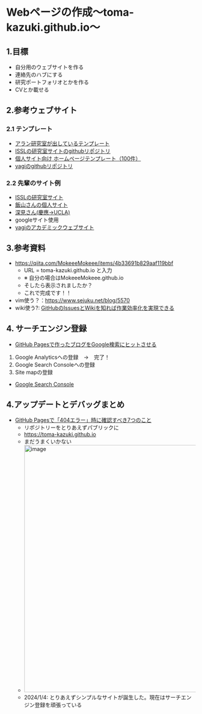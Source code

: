 # Webページの作成〜toma-kazuki.github.io〜
## 1.目標
* 自分用のウェブサイトを作る
* 連絡先のハブにする
* 研究ポートフォリオとかを作る
* CVとか載せる
## 2.参考ウェブサイト
### 2.1 テンプレート
* [アラン研究室が出しているテンプレート](https://www.allanlab.org/aboutwebsite.html)
* [ISSLの研究室サイトのgithubリポジトリ](https://github.com/ut-issl/ut-issl.github.io)
* [個人サイト向け ホームページテンプレート（100件）](https://template-party.com/db_template/?act=list&kind=1&info6=%E5%80%8B%E4%BA%BA%E3%82%B5%E3%82%A4%E3%83%88%E5%90%91%E3%81%91)
* [yagiのgithubリポジトリ](https://github.com/ryotayagiABC/ryotayagi.github.io/blob/main/index.html)
### 2.2 先輩のサイト例
* [ISSLの研究室サイト](https://www.space.t.u-tokyo.ac.jp/)
* [飯山さんの個人サイト](https://kdricemt.github.io/japanese/)
* [深見さん(慶應→UCLA)](https://sites.google.com/view/kai-fukami/home?authuser=0)
 * googleサイト使用
 * [yagiのアカデミックウェブサイト](https:/ryotayagi.github.io)

## 3.参考資料
* https://qiita.com/MokeeeMokeee/items/4b33691b829aaf119bbf
  * URL = toma-kazuki.github.io と入力
  * ※ 自分の場合はMokeeeMokeee.github.io
  * そしたら表示されましたか？
  * これで完成です！！
* vim使う？：https://www.sejuku.net/blog/5570
* wiki使う?: [GitHubのIssuesとWikiを知れば作業効率化を実現できる](https://enlyt.co.jp/blog/github_issues-wiki/#Wiki%E3%83%9A%E3%83%BC%E3%82%B8%E3%82%92%E8%BF%BD%E5%8A%A0)

## 4. サーチエンジン登録
* [GitHub Pagesで作ったブログをGoogle検索にヒットさせる](https://www.bedroomcomputing.com/2020/04/2020-0408-googleconsole/)
1. Google Analyticsへの登録　→　完了！
2. Google Search Consoleへの登録
3. Site mapの登録
* [Google Search Console](https://search.google.com/search-console/welcome?utm_source=wmx&utm_medium=deprecation-pane&utm_content=home#utm_source=ja-wmxmsg&utm_medium=wmxmsg&utm_campaign=bm&authuser=0)

## 4.アップデートとデバッグまとめ
* [GitHub Pagesで「404エラー」時に確認すべき7つのこと](https://qiita.com/yuta_sawamura/items/6b05c2173a48e13a1373)
  * リポジトリーをとりあえずパブリックに
  * https://toma-kazuki.github.io
  * まだうまくいかない
  * <img width="657" alt="image" src="https://github.com/toma-kazuki/toma-kazuki.github.io/assets/63711051/5bee07a3-c61f-4c30-9de9-c946e28ad832">
  * 2024/1/4: とりあえずシンプルなサイトが誕生した。現在はサーチエンジン登録を頑張っている

